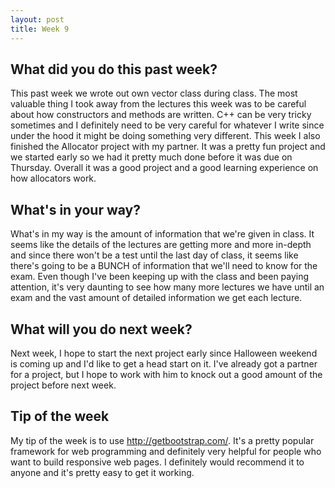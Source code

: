 ```yaml
---
layout: post
title: Week 9
---
```


## What did you do this past week?


This past week we wrote out own vector class during class. The most valuable thing I took away from the lectures this week was to be careful about how constructors and methods are written. C++ can be very tricky sometimes and I definitely need to be very careful for whatever I write since under the hood it might be doing something very different. This week I also finished the Allocator project with my partner. It was a pretty fun project and we started early so we had it pretty much done before it was due on Thursday. Overall it was a good project and a good learning experience on how allocators work.


## What's in your way?


What's in my way is the amount of information that we're given in class. It seems like the details of the lectures are getting more and more in-depth and since there won't be a test until the last day of class, it seems like there's going to be a BUNCH of information that we'll need to know for the exam. Even though I've been keeping up with the class and been paying attention, it's very daunting to see how many more lectures we have until an exam and the vast amount of detailed information we get each lecture.


## What will you do next week?


Next week, I hope to start the next project early since Halloween weekend is coming up and I'd like to get a head start on it. I've already got a partner for a project, but I hope to work with him to knock out a good amount of the project before next week. 


## Tip of the week


My tip of the week is to use <http://getbootstrap.com/>. It's a pretty popular framework for web programming and definitely very helpful for people who want to build responsive web pages. I definitely would recommend it to anyone and it's pretty easy to get it working.






